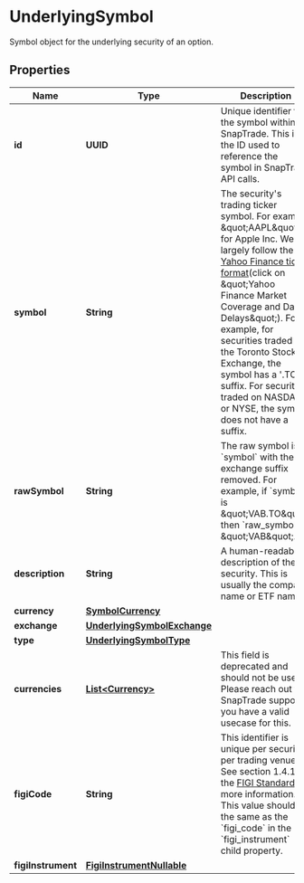 

# UnderlyingSymbol

Symbol object for the underlying security of an option.

## Properties

| Name | Type | Description | Notes |
|------------ | ------------- | ------------- | -------------|
|**id** | **UUID** | Unique identifier for the symbol within SnapTrade. This is the ID used to reference the symbol in SnapTrade API calls. |  [optional] |
|**symbol** | **String** | The security&#39;s trading ticker symbol. For example \&quot;AAPL\&quot; for Apple Inc. We largely follow the [Yahoo Finance ticker format](https://help.yahoo.com/kb/SLN2310.html)(click on \&quot;Yahoo Finance Market Coverage and Data Delays\&quot;). For example, for securities traded on the Toronto Stock Exchange, the symbol has a &#39;.TO&#39; suffix. For securities traded on NASDAQ or NYSE, the symbol does not have a suffix. |  [optional] |
|**rawSymbol** | **String** | The raw symbol is &#x60;symbol&#x60; with the exchange suffix removed. For example, if &#x60;symbol&#x60; is \&quot;VAB.TO\&quot;, then &#x60;raw_symbol&#x60; is \&quot;VAB\&quot;. |  [optional] |
|**description** | **String** | A human-readable description of the security. This is usually the company name or ETF name. |  [optional] |
|**currency** | [**SymbolCurrency**](SymbolCurrency.md) |  |  [optional] |
|**exchange** | [**UnderlyingSymbolExchange**](UnderlyingSymbolExchange.md) |  |  [optional] |
|**type** | [**UnderlyingSymbolType**](UnderlyingSymbolType.md) |  |  [optional] |
|**currencies** | [**List&lt;Currency&gt;**](Currency.md) | This field is deprecated and should not be used. Please reach out to SnapTrade support if you have a valid usecase for this. |  [optional] |
|**figiCode** | **String** | This identifier is unique per security per trading venue. See section 1.4.1 of the [FIGI Standard](https://www.openfigi.com/assets/local/figi-allocation-rules.pdf) for more information. This value should be the same as the &#x60;figi_code&#x60; in the &#x60;figi_instrument&#x60; child property. |  [optional] |
|**figiInstrument** | [**FigiInstrumentNullable**](FigiInstrumentNullable.md) |  |  [optional] |




